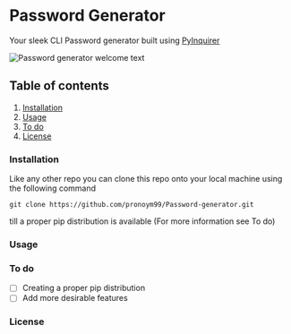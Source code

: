 # Password Generator
Your sleek CLI Password generator built using [PyInquirer](https://github.com/CITGuru/PyInquirer)

![Password generator welcome text](https://github.com/pronoym99/Password-generator/blob/master/Webp.net-resizeimage.png)

## Table of contents ##
1. [Installation](https://github.com/pronoym99/Password-generator#installation)
2. [Usage](https://github.com/pronoym99/Password-generator#usage)
3. [To do](https://github.com/pronoym99/Password-generator#to-do)
4. [License](https://github.com/pronoym99/Password-generator#license)



### Installation ###

Like any other repo you can clone this repo onto your local machine using the following command
```
git clone https://github.com/pronoym99/Password-generator.git
```
till a proper pip distribution is available (For more information see To do)

### Usage ###

### To do ###

- [ ] Creating a proper pip distribution
- [ ] Add more desirable features

### License ###
